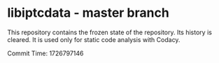 # libiptcdata - master branch

This repository contains the frozen state of the repository.
Its history is cleared. It is used only for static code
analysis with Codacy.

Commit Time: 1726797146